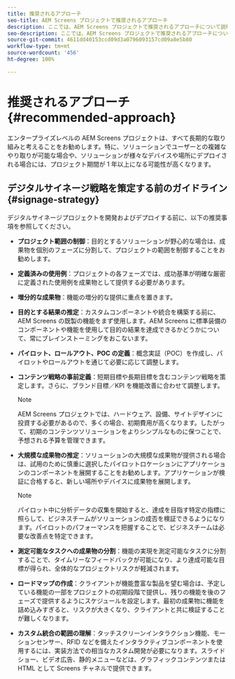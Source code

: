 ```yaml
---
title: 推奨されるアプローチ
seo-title: AEM Screens プロジェクトで推奨されるアプローチ
description: ここでは、AEM Screens プロジェクトで推奨されるアプローチについて説明します
seo-description: ここでは、AEM Screens プロジェクトで推奨されるアプローチについて説明します
source-git-commit: 4611dd40153ccd09d3a0796093157cd09a8e5b80
workflow-type: tm+mt
source-wordcount: '456'
ht-degree: 100%

---
```



# 推奨されるアプローチ {#recommended-approach}

エンタープライズレベルの AEM Screens プロジェクトは、すべて長期的な取り組みと考えることをお勧めします。特に、ソリューションでユーザーとの複雑なやり取りが可能な場合や、ソリューションが様々なデバイスや場所にデプロイされる場合には、プロジェクト期間が 1 年以上になる可能性が高くなります。

## デジタルサイネージ戦略を策定する前のガイドライン {#signage-strategy}

デジタルサイネージプロジェクトを開発およびデプロイする前に、以下の推奨事項を参照してください。

* **プロジェクト範囲の制御**：目的とするソリューションが野心的な場合は、成果物を個別のフェーズに分割して、プロジェクトの範囲を制御することをお勧めします。

* **定義済みの使用例**：プロジェクトの各フェーズでは、成功基準が明確な厳密に定義された使用例を成果物として提供する必要があります。

* **増分的な成果物**：機能の増分的な提供に重点を置きます。

* **目的とする結果の推定**：カスタムコンポーネントや統合を構築する前に、AEM Screens の既製の機能をまず使用します。AEM Screens に標準装備のコンポーネントや機能を使用して目的の結果を達成できるかどうかについて、常にブレインストーミングをおこないます。

* **パイロット、ロールアウト、POC の定義**：概念実証（POC）を作成し、パイロットやロールアウトを通じて必要に応じて調整します。

* **コンテンツ戦略の事前定義**：短期目標や長期目標を含むコンテンツ戦略を策定します。さらに、ブランド目標／KPI を機能改善に合わせて調整します。

   >[!NOTE]
   >
   > AEM Screens プロジェクトでは、ハードウェア、設備、サイトデザインに投資する必要があるので、多くの場合、初期費用が高くなります。したがって、初期のコンテンツソリューションをよりシンプルなものに保つことで、予想される予算を管理できます。

* **大規模な成果物の推定**：ソリューションの大規模な成果物が提供される場合は、試用のために慎重に選択したパイロットロケーションにアプリケーションのコンポーネントを展開することをお勧めします。アプリケーションが検証に合格すると、新しい場所やデバイスに成果物を展開します。

   >[!NOTE]
   >
   > パイロット中に分析データの収集を開始すると、達成を目指す特定の指標に照らして、ビジネスチームがソリューションの成否を検証できるようになります。パイロットのパフォーマンスを把握することで、ビジネスチームは必要な改善点を特定できます。

* **測定可能なタスクへの成果物の分割**：機能の実現を測定可能なタスクに分割することで、タイムリーなフィードバックが可能になり、より達成可能な目標が得られ、全体的なプロジェクトリスクが軽減されます。

* **ロードマップの作成**：クライアントが機能豊富な製品を望む場合は、予定している機能の一部をプロジェクトの初期段階で提供し、残りの機能を後のフェーズで提供するようにスケジュールを設定します。最初の成果物に機能を詰め込みすぎると、リスクが大きくなり、クライアントと共に検証することが難しくなります。

* **カスタム統合の範囲の理解**：タッチスクリーンインタラクション機能、モーションセンサー、RFID などを備えたインタラクティブコンポーネントを使用するには、実装方法での相当なカスタム開発が必要になります。スライドショー、ビデオ広告、静的メニューなどは、グラフィックコンテンツまたは HTML として Screens チャネルで提供できます。

